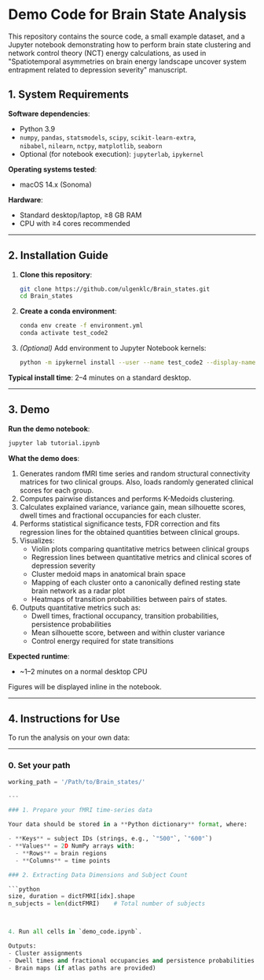 # Demo Code for Brain State Analysis

This repository contains the source code, a small example dataset, and a Jupyter notebook demonstrating how to perform brain state clustering and network control theory (NCT) energy calculations, as used in "Spatiotemporal asymmetries on brain energy landscape uncover system entrapment related to depression severity" manuscript.

## 1. System Requirements

**Software dependencies**:
- Python 3.9  
- `numpy`, `pandas`, `statsmodels`, `scipy`, `scikit-learn-extra`,  
  `nibabel`, `nilearn`, `nctpy`, `matplotlib`, `seaborn`  
- Optional (for notebook execution): `jupyterlab`, `ipykernel`

**Operating systems tested**:
- macOS 14.x (Sonoma)  

**Hardware**:
- Standard desktop/laptop, ≥8 GB RAM  
- CPU with ≥4 cores recommended  

---

## 2. Installation Guide

1. **Clone this repository**:
   ```bash
   git clone https://github.com/ulgenklc/Brain_states.git
   cd Brain_states
   ```

2. **Create a conda environment**:
   ```bash
   conda env create -f environment.yml
   conda activate test_code2
   ```

3. *(Optional)* Add environment to Jupyter Notebook kernels:
   ```bash
   python -m ipykernel install --user --name test_code2 --display-name BrainStates
   ```

**Typical install time**: 2–4 minutes on a standard desktop.

---

## 3. Demo

**Run the demo notebook**:
```bash
jupyter lab tutorial.ipynb
```

**What the demo does**:
1. Generates random fMRI time series and random structural connectivity matrices for two clinical groups. Also, loads randomly generated clinical scores for each group. 
2. Computes pairwise distances and performs K-Medoids clustering.
3. Calculates explained variance, variance gain, mean silhouette scores, dwell times and fractional occupancies for each cluster.
4. Performs statistical significance tests, FDR correction and fits regression lines for the obtained quantities between clinical groups.
5. Visualizes:
   - Violin plots comparing quantitative metrics between clinical groups
   - Regression lines between quantitative metrics and clinical scores of depression severity
   - Cluster medoid maps in anatomical brain space
   - Mapping of each cluster onto a canonically defined resting state brain network as a radar plot
   - Heatmaps of transition probabilities between pairs of states.
6. Outputs quantitative metrics such as:
   - Dwell times, fractional occupancy, transition probabilities, persistence probabilities
   - Mean silhouette score, between and within cluster variance
   - Control energy required for state transitions

**Expected runtime**:
- ~1–2 minutes on a normal desktop CPU


Figures will be displayed inline in the notebook.

---

## 4. Instructions for Use

To run the analysis on your own data:

---
### 0. Set your path
```python
working_path = '/Path/to/Brain_states/'

---

### 1. Prepare your fMRI time-series data

Your data should be stored in a **Python dictionary** format, where:

- **Keys** = subject IDs (strings, e.g., `"500"`, `"600"`)
- **Values** = 2D NumPy arrays with:
  - **Rows** = brain regions
  - **Columns** = time points

### 2. Extracting Data Dimensions and Subject Count

```python
size, duration = dictFMRI[idx].shape
n_subjects = len(dictFMRI)    # Total number of subjects



4. Run all cells in `demo_code.ipynb`.

Outputs:
- Cluster assignments
- Dwell times and fractional occupancies and persistence probabilities per state and transition probabilities and transition energies between each pair of states
- Brain maps (if atlas paths are provided)


